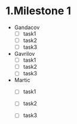 # 1.**Milestone 1**  
 * Gandacov
   - [ ] task1
   - [ ] task2
   - [ ] task3
 * Gavrilov
   - [ ] task1
   - [ ] task2
   - [ ] task3
 * Martic
   - [ ] task1
   - [ ] task2
   - [ ] task3

